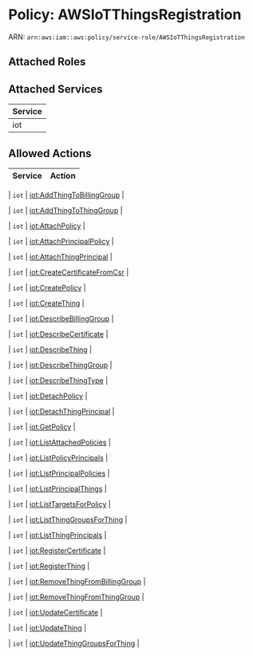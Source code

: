 # Policy: AWSIoTThingsRegistration

ARN: `arn:aws:iam::aws:policy/service-role/AWSIoTThingsRegistration`

## Attached Roles

## Attached Services

| Service |
|---------|
| iot |

## Allowed Actions

| Service | Action |
|:-------:|--------|

| `iot` | [iot:AddThingToBillingGroup](../actions.md#iot:addthingtobillinggroup) |

| `iot` | [iot:AddThingToThingGroup](../actions.md#iot:addthingtothinggroup) |

| `iot` | [iot:AttachPolicy](../actions.md#iot:attachpolicy) |

| `iot` | [iot:AttachPrincipalPolicy](../actions.md#iot:attachprincipalpolicy) |

| `iot` | [iot:AttachThingPrincipal](../actions.md#iot:attachthingprincipal) |

| `iot` | [iot:CreateCertificateFromCsr](../actions.md#iot:createcertificatefromcsr) |

| `iot` | [iot:CreatePolicy](../actions.md#iot:createpolicy) |

| `iot` | [iot:CreateThing](../actions.md#iot:creatething) |

| `iot` | [iot:DescribeBillingGroup](../actions.md#iot:describebillinggroup) |

| `iot` | [iot:DescribeCertificate](../actions.md#iot:describecertificate) |

| `iot` | [iot:DescribeThing](../actions.md#iot:describething) |

| `iot` | [iot:DescribeThingGroup](../actions.md#iot:describethinggroup) |

| `iot` | [iot:DescribeThingType](../actions.md#iot:describethingtype) |

| `iot` | [iot:DetachPolicy](../actions.md#iot:detachpolicy) |

| `iot` | [iot:DetachThingPrincipal](../actions.md#iot:detachthingprincipal) |

| `iot` | [iot:GetPolicy](../actions.md#iot:getpolicy) |

| `iot` | [iot:ListAttachedPolicies](../actions.md#iot:listattachedpolicies) |

| `iot` | [iot:ListPolicyPrincipals](../actions.md#iot:listpolicyprincipals) |

| `iot` | [iot:ListPrincipalPolicies](../actions.md#iot:listprincipalpolicies) |

| `iot` | [iot:ListPrincipalThings](../actions.md#iot:listprincipalthings) |

| `iot` | [iot:ListTargetsForPolicy](../actions.md#iot:listtargetsforpolicy) |

| `iot` | [iot:ListThingGroupsForThing](../actions.md#iot:listthinggroupsforthing) |

| `iot` | [iot:ListThingPrincipals](../actions.md#iot:listthingprincipals) |

| `iot` | [iot:RegisterCertificate](../actions.md#iot:registercertificate) |

| `iot` | [iot:RegisterThing](../actions.md#iot:registerthing) |

| `iot` | [iot:RemoveThingFromBillingGroup](../actions.md#iot:removethingfrombillinggroup) |

| `iot` | [iot:RemoveThingFromThingGroup](../actions.md#iot:removethingfromthinggroup) |

| `iot` | [iot:UpdateCertificate](../actions.md#iot:updatecertificate) |

| `iot` | [iot:UpdateThing](../actions.md#iot:updatething) |

| `iot` | [iot:UpdateThingGroupsForThing](../actions.md#iot:updatethinggroupsforthing) |
